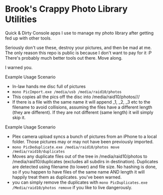# Brook's Crappy Photo Library Utilities
Quick &amp; Dirty Console apps I use to manage my photo library after getting fed up with other tools.

Seriously don't use these, destroy your pictures, and then be mad at me.  The only reason this repo is public is because I don't want to pay for it :P  There's probably much better tools out there.  Move along.

I warned you.

Example Usage Scenario

* In-law hands me disc full of pictures
* `mono PicImport.exe /media/usb /media/raid10/photos`
* This copies all the pics off the disc into /media/raid10/photos/<year>/<month>/<filename>
* If there is a file with the same name it will append _1, _2, _3 etc to the filename to avoid collisions, assuming the files have a different length (they are different).  If they are not different (same length) it will simply skip it.


Example Usage Scenario
* Plex camera upload syncs a bunch of pictures from an iPhone to a local folder.  Those pictures may or may not have been previously imported.
* `mono PicDeduplicate.exe /media/raid10/photos move /media/raid10/duplicates`
* Moves any duplicate files out of the tree in /media/raid10/photos to /media/raid10/duplicates (excludes all subdirs in destination).  Duplicates are detected using filename (to lower) and file size.  No hashing is done, so if you happen to have files of the same name AND length it will happily treat them as duplicates.  you've been warned.
* you can simply remove the duplicates with `mono PicDuplicates.exe /Media/raid10/photos remove` if you like to live dangerously.
